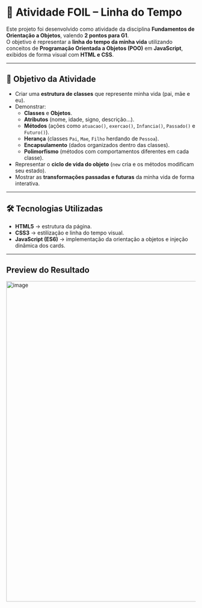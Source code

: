# 📌 Atividade FOIL – Linha do Tempo

Este projeto foi desenvolvido como atividade da disciplina **Fundamentos de Orientação a Objetos**, valendo **2 pontos para G1**.  
O objetivo é representar a **linha do tempo da minha vida** utilizando conceitos de **Programação Orientada a Objetos (POO)** em **JavaScript**, exibidos de forma visual com **HTML e CSS**.

---

## 🎯 Objetivo da Atividade
- Criar uma **estrutura de classes** que represente minha vida (pai, mãe e eu).
- Demonstrar:
  - **Classes** e **Objetos**.
  - **Atributos** (nome, idade, signo, descrição...).
  - **Métodos** (ações como `atuacao()`, `exercao()`, `Infancia()`, `Passado()` e `Futuro()`).
  - **Herança** (classes `Pai`, `Mae`, `Filho` herdando de `Pessoa`).
  - **Encapsulamento** (dados organizados dentro das classes).
  - **Polimorfismo** (métodos com comportamentos diferentes em cada classe).
- Representar o **ciclo de vida do objeto** (`new` cria e os métodos modificam seu estado).
- Mostrar as **transformações passadas e futuras** da minha vida de forma interativa.

---

## 🛠️ Tecnologias Utilizadas
- **HTML5** → estrutura da página.  
- **CSS3** → estilização e linha do tempo visual.  
- **JavaScript (ES6)** → implementação da orientação a objetos e injeção dinâmica dos cards.

---
## Preview do Resultado

<img width="1294" height="851" alt="image" src="https://github.com/user-attachments/assets/93133987-8fe6-434c-a3cc-1920e99c9feb" />

